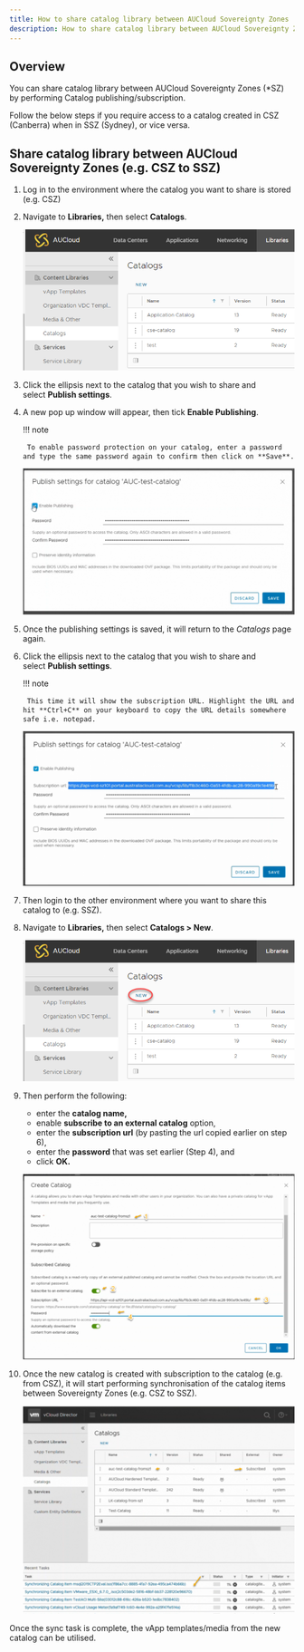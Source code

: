 ```yaml
---
title: How to share catalog library between AUCloud Sovereignty Zones
description: How to share catalog library between AUCloud Sovereignty Zones
---
```


## Overview

You can share catalog library between AUCloud Sovereignty Zones (*SZ) by performing Catalog publishing/subscription.

Follow the below steps if you require access to a catalog created in CSZ (Canberra) when in SSZ (Sydney), or vice versa.

## Share catalog library between AUCloud Sovereignty Zones (e.g. CSZ to SSZ)

1. Log in to the environment where the catalog you want to share is stored (e.g. CSZ)

1. Navigate to **Libraries,** then select **Catalogs**.

    ![Nav Catalogs](./assets/nav_catalogs.png)

1. Click the ellipsis next to the catalog that you wish to share and select **Publish settings**.

1. A new pop up window will appear, then tick **Enable Publishing**.

    !!! note

        To enable password protection on your catalog, enter a password and type the same password again to confirm then click on **Save**.

    ![Publish Settings](./assets/publish_settings.png)

1. Once the publishing settings is saved, it will return to the _Catalogs_ page again.

1. Click the ellipsis next to the catalog that you wish to share and select **Publish settings**.

    !!! note

        This time it will show the subscription URL. Highlight the URL and hit **Ctrl+C** on your keyboard to copy the URL details somewhere safe i.e. notepad.

    ![Publish Settings](./assets/publish_settings_2.png)

1. Then login to the other environment where you want to share this catalog to (e.g. SSZ).

1. Navigate to **Libraries,** then select **Catalogs > New**.

    ![Catalog New](./assets/catalogs_new.png)

1. Then perform the following:

    - enter the **catalog name,**
    - enable **subscribe to an external catalog** option,
    - enter the **subscription url** (by pasting the url copied earlier on step 6),
    - enter the **password** that was set earlier (Step 4), and
    - click **OK.**

    ![Create Catalog](./assets/create_catalog2.png)

1. Once the new catalog is created with subscription to the catalog (e.g. from CSZ), it will start performing synchronisation of the catalog items between Sovereignty Zones (e.g. CSZ to SSZ).  

    ![List Catalog](./assets/catalog_list.png)

Once the sync task is complete, the vApp templates/media from the new catalog can be utilised.
